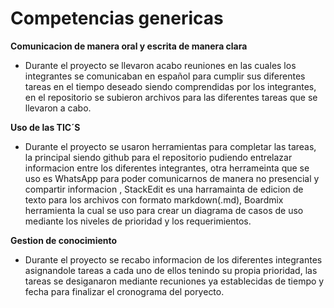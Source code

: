 # Competencias genericas #

**Comunicacion de manera oral y escrita de manera clara**   
- Durante el proyecto se llevaron acabo reuniones en las cuales los integrantes se comunicaban en español para cumplir sus diferentes tareas en el tiempo deseado siendo comprendidas por los integrantes, en el repositorio se subieron archivos para las diferentes tareas que se llevaron a cabo.

**Uso de las TIC´S**  
- Durante el proyecto se usaron herramientas para completar las tareas, la principal siendo github para el repositorio pudiendo entrelazar informacion entre los diferentes integrantes, otra herrameinta que se uso es WhatsApp para poder comunicarnos de manera no presencial y compartir informacion , StackEdit es una harramainta de edicion de texto para los archivos con formato markdown(.md), Boardmix herramienta la cual se uso para crear un diagrama de casos de uso mediante los niveles de prioridad y los requerimientos.

**Gestion de conocimiento**
- Durante el proyecto se recabo informacion de los diferentes integrantes asignandole tareas a cada uno de ellos tenindo su propia prioridad, las tareas se desiganaron mediante recuniones ya establecidas de tiempo y fecha para finalizar el cronograma del poryecto. 
